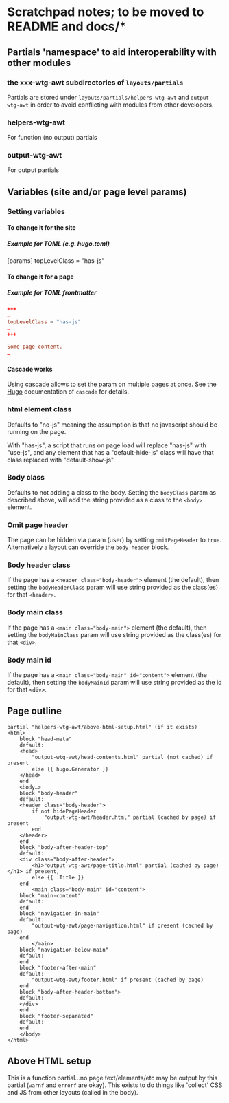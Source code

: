 # Scratchpad notes; to be moved to README and docs/*

## Partials 'namespace' to aid interoperability with other modules

### the xxx-wtg-awt subdirectories of `layouts/partials`

Partials are stored under `layouts/partials/helpers-wtg-awt` and
`output-wtg-awt` in order to avoid conflicting with modules from
other developers.

### helpers-wtg-awt

For function (no output) partials

### output-wtg-awt

For output partials

## Variables (site and/or page level params)

### Setting variables

#### To change it for the site

##### Example for TOML (e.g. hugo.toml)

[params]
topLevelClass = "has-js"

#### To change it for a page

##### Example for TOML frontmatter

``` toml
+++
…
topLevelClass = "has-js"
…
+++

Some page content.
…
```

#### Cascade works

Using cascade allows to set the param on multiple pages at once.
See the [Hugo](https://gohugo.io) documentation of `cascade` for details.

### html element class

Defaults to "no-js" meaning the assumption is that no javascript should be
running on the page.

With "has-js", a script that runs on page load will replace "has-js" with
"use-js", and any element that has a "default-hide-js" class will have that
class replaced with "default-show-js".

### Body class

Defaults to not adding a class to the body. Setting the
`bodyClass` param as described above, will add the
string provided as a class to the `<body>` element.

### Omit page header

The page can be hidden via param (user) by setting `omitPageHeader`
to `true`. Alternatively a layout can override the `body-header` block.

### Body header class

If the page has a `<header class="body-header">` element (the default), then
setting the `bodyHeaderClass` param will use string provided as the
class(es) for that `<header>`.

### Body main class

If the page has a `<main class="body-main">` element (the default), then
setting the `bodyMainClass` param will use string provided as the
class(es) for that `<div>`.

### Body main id

If the page has a `<main class="body-main" id="content">` element (the default),
then setting the `bodyMainId` param will use string provided as the
id for that `<div>`.

## Page outline

``` plaintext
partial "helpers-wtg-awt/above-html-setup.html" (if it exists)
<html>
	block "head-meta"
	default:
	<head>
		"output-wtg-awt/head-contents.html" partial (not cached) if present
		else {{ hugo.Generator }}
	</head>
	end
	<body…>
	block "body-header"
	default:
	<header class="body-header">
		if not hidePageHeader
			"output-wtg-awt/header.html" partial (cached by page) if present
		end
	</header>
	end
	block "body-after-header-top"
	default:
	<div class="body-after-header">
		<h1>"output-wtg-awt/page-title.html" partial (cached by page)</h1> if present,
		else {{ .Title }}
	end
		<main class="body-main" id="content">
	block "main-content"
	default:
	end
	block "navigation-in-main"
	default:
		"output-wtg-awt/page-navigation.html" if present (cached by page)
	end
		</main>
	block "navigation-below-main"
	default:
	end
	block "footer-after-main"
	default:
		"output-wtg-awt/footer.html" if present (cached by page)
	end
	block "body-after-header-bottom">
	default:
	</div>
	end
	block "footer-separated"
	default:
	end
	</body>
</html>
```

## Above HTML setup

This is a function partial…no page text/elements/etc may be output by this
partial (`warnf` and `errorf` are okay). This exists to do things like
'collect' CSS and JS from other layouts (called in the body).

